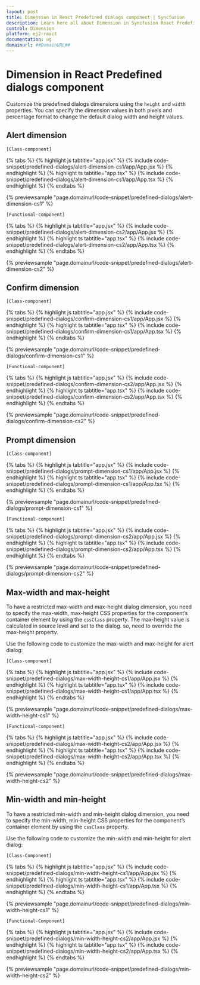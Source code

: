 ```yaml
---
layout: post
title: Dimension in React Predefined dialogs component | Syncfusion
description: Learn here all about Dimension in Syncfusion React Predefined dialogs component of Syncfusion Essential JS 2 and more.
control: Dimension 
platform: ej2-react
documentation: ug
domainurl: ##DomainURL##
---
```


# Dimension in React Predefined dialogs component

Customize the predefined dialogs dimensions using the `height` and `width` properties. You can specify the dimension values in both pixels and percentage format to change the default dialog width and height values.

## Alert dimension

`[Class-component]`

{% tabs %}
{% highlight js tabtitle="app.jsx" %}
{% include code-snippet/predefined-dialogs/alert-dimension-cs1/app/App.jsx %}
{% endhighlight %}
{% highlight ts tabtitle="app.tsx" %}
{% include code-snippet/predefined-dialogs/alert-dimension-cs1/app/App.tsx %}
{% endhighlight %}
{% endtabs %}

 {% previewsample "page.domainurl/code-snippet/predefined-dialogs/alert-dimension-cs1" %}

`[Functional-component]`

{% tabs %}
{% highlight js tabtitle="app.jsx" %}
{% include code-snippet/predefined-dialogs/alert-dimension-cs2/app/App.jsx %}
{% endhighlight %}
{% highlight ts tabtitle="app.tsx" %}
{% include code-snippet/predefined-dialogs/alert-dimension-cs2/app/App.tsx %}
{% endhighlight %}
{% endtabs %}

 {% previewsample "page.domainurl/code-snippet/predefined-dialogs/alert-dimension-cs2" %}

## Confirm dimension

`[Class-component]`

{% tabs %}
{% highlight js tabtitle="app.jsx" %}
{% include code-snippet/predefined-dialogs/confirm-dimension-cs1/app/App.jsx %}
{% endhighlight %}
{% highlight ts tabtitle="app.tsx" %}
{% include code-snippet/predefined-dialogs/confirm-dimension-cs1/app/App.tsx %}
{% endhighlight %}
{% endtabs %}

 {% previewsample "page.domainurl/code-snippet/predefined-dialogs/confirm-dimension-cs1" %}

`[Functional-component]`

{% tabs %}
{% highlight js tabtitle="app.jsx" %}
{% include code-snippet/predefined-dialogs/confirm-dimension-cs2/app/App.jsx %}
{% endhighlight %}
{% highlight ts tabtitle="app.tsx" %}
{% include code-snippet/predefined-dialogs/confirm-dimension-cs2/app/App.tsx %}
{% endhighlight %}
{% endtabs %}

 {% previewsample "page.domainurl/code-snippet/predefined-dialogs/confirm-dimension-cs2" %}

## Prompt dimension

`[Class-component]`

{% tabs %}
{% highlight js tabtitle="app.jsx" %}
{% include code-snippet/predefined-dialogs/prompt-dimension-cs1/app/App.jsx %}
{% endhighlight %}
{% highlight ts tabtitle="app.tsx" %}
{% include code-snippet/predefined-dialogs/prompt-dimension-cs1/app/App.tsx %}
{% endhighlight %}
{% endtabs %}

 {% previewsample "page.domainurl/code-snippet/predefined-dialogs/prompt-dimension-cs1" %}

`[Functional-component]`

{% tabs %}
{% highlight js tabtitle="app.jsx" %}
{% include code-snippet/predefined-dialogs/prompt-dimension-cs2/app/App.jsx %}
{% endhighlight %}
{% highlight ts tabtitle="app.tsx" %}
{% include code-snippet/predefined-dialogs/prompt-dimension-cs2/app/App.tsx %}
{% endhighlight %}
{% endtabs %}

 {% previewsample "page.domainurl/code-snippet/predefined-dialogs/prompt-dimension-cs2" %}

## Max-width and max-height

To have a restricted max-width and max-height dialog dimension, you need to specify the max-width, max-height CSS properties for the component’s container element by using the `cssClass` property. The max-height value is calculated in source level and set to the dialog. so, need to override the max-height property.

Use the following code to customize the max-width and max-height for alert dialog:

`[Class-component]`

{% tabs %}
{% highlight js tabtitle="app.jsx" %}
{% include code-snippet/predefined-dialogs/max-width-height-cs1/app/App.jsx %}
{% endhighlight %}
{% highlight ts tabtitle="app.tsx" %}
{% include code-snippet/predefined-dialogs/max-width-height-cs1/app/App.tsx %}
{% endhighlight %}
{% endtabs %}

 {% previewsample "page.domainurl/code-snippet/predefined-dialogs/max-width-height-cs1" %}

`[Functional-component]`

{% tabs %}
{% highlight js tabtitle="app.jsx" %}
{% include code-snippet/predefined-dialogs/max-width-height-cs2/app/App.jsx %}
{% endhighlight %}
{% highlight ts tabtitle="app.tsx" %}
{% include code-snippet/predefined-dialogs/max-width-height-cs2/app/App.tsx %}
{% endhighlight %}
{% endtabs %}

 {% previewsample "page.domainurl/code-snippet/predefined-dialogs/max-width-height-cs2" %}

## Min-width and min-height

To have a restricted min-width and min-height dialog dimension, you need to specify the min-width, min-height CSS properties for the component’s container element by using the `cssClass` property.

Use the following code to customize the min-width and min-height for alert dialog:

`[Class-Component]`

{% tabs %}
{% highlight js tabtitle="app.jsx" %}
{% include code-snippet/predefined-dialogs/min-width-height-cs1/app/App.jsx %}
{% endhighlight %}
{% highlight ts tabtitle="app.tsx" %}
{% include code-snippet/predefined-dialogs/min-width-height-cs1/app/App.tsx %}
{% endhighlight %}
{% endtabs %}

 {% previewsample "page.domainurl/code-snippet/predefined-dialogs/min-width-height-cs1" %}

`[Functional-Component]`

{% tabs %}
{% highlight js tabtitle="app.jsx" %}
{% include code-snippet/predefined-dialogs/min-width-height-cs2/app/App.jsx %}
{% endhighlight %}
{% highlight ts tabtitle="app.tsx" %}
{% include code-snippet/predefined-dialogs/min-width-height-cs2/app/App.tsx %}
{% endhighlight %}
{% endtabs %}

 {% previewsample "page.domainurl/code-snippet/predefined-dialogs/min-width-height-cs2" %}